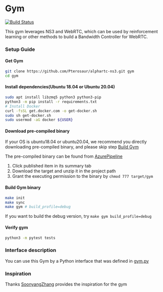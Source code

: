 # Gym

[![Build Status](https://dev.azure.com/OpenNetLab/ONL-github/_apis/build/status/OpenNetLab.gym?branchName=master)](https://dev.azure.com/OpenNetLab/ONL-github/_build/latest?definitionId=6&branchName=master)

This gym leverages NS3 and WebRTC, which can be used by reinforcement learning or other methods to build a Bandwidth Controller for WebRTC.

### Setup Guide

#### Get Gym

```sh
git clone https://github.com/Pterosaur/alphartc-ns3.git gym
cd gym
```

#### Install dependencies(Ubuntu 18.04 or Ubuntu 20.04)

```sh
sudo apt install libzmq5 python3 python3-pip
python3 -m pip install -r requirements.txt
# Install Docker
curl -fsSL get.docker.com -o get-docker.sh
sudo sh get-docker.sh
sudo usermod -aG docker ${USER}
```

#### Download pre-compiled binary

If your OS is ubuntu18.04 or ubuntu20.04, we recommend you directly downloading pre-compiled binary, and please skip step [Build Gym](#Build-Gym)

The pre-compiled binary can be found from [AzurePipeline](https://dev.azure.com/OpenNetLab/ONL-github/_build/latest?definitionId=6&branchName=master)
1. Click published item in its summary tab
2. Download the target and unzip it in the project path
3. Grant the executing permission to the binary by `chmod 777 target/gym`

#### Build Gym binary

```sh
make init
make sync
make gym # build_profile=debug
```

If you want to build the debug version, try `make gym build_profile=debug`

#### Verify gym

```sh
python3 -m pytest tests
```

### Interface description

You can use this Gym by a Python interface that was defined in [gym.py](gym.py)
### Inspiration

Thanks [SoonyangZhang](https://github.com/SoonyangZhang) provides the inspiration for the gym

